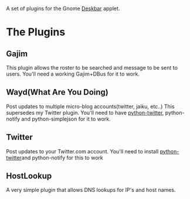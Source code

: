 A set of plugins for the Gnome [Deskbar](http://raphael.slinckx.net/deskbar/) applet.

# The Plugins
## Gajim
This plugin allows the roster to be searched and message to be sent to users. You'll need a working Gajim+DBus for it to work.

## Wayd(What Are You Doing)
Post updates to multiple micro-blog accounts(twitter, jaiku, etc..)  This supersedes my Twitter plugin.  You'll need to have [python-twitter](http://code.google.com/p/python-twitter/), python-notify and python-simplejson for it to work.

## Twitter
Post updates to your Twitter.com account.  You'll need to install [python-twitter](http://code.google.com/p/python-twitter/)and python-notify for this to work

## HostLookup
A very simple plugin that allows DNS lookups for IP's and host names.

